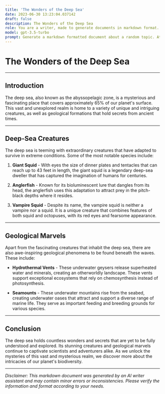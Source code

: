 ```yaml
---
title: 'The Wonders of the Deep Sea'
date: 2023-06-30 13:23:04.037142
draft: false
description: The Wonders of the Deep Sea
role: You are a writer, made to generate documents in markdown format. It is very important that all of the documents you generate are in valid markdown format.
model: gpt-3.5-turbo
prompt: Generate a markdown formatted document about a random topic. At the bottom, include a disclaimer explaining that the document was generated by you. The first line of the document should be the title. Make sure that the entire document is in proper markdown format, using a mix of various tags to make the document visually appealing.
---
```


# The Wonders of the Deep Sea

---

## Introduction

The deep sea, also known as the abyssopelagic zone, is a mysterious and fascinating place that covers approximately 65% of our planet's surface. This vast and unexplored realm is home to a variety of unique and intriguing creatures, as well as geological formations that hold secrets from ancient times.

---

## Deep-Sea Creatures

The deep sea is teeming with extraordinary creatures that have adapted to survive in extreme conditions. Some of the most notable species include:

1. **Giant Squid** - With eyes the size of dinner plates and tentacles that can reach up to 43 feet in length, the giant squid is a legendary deep-sea dweller that has captured the imagination of humans for centuries.

2. **Anglerfish** - Known for its bioluminescent lure that dangles from its head, the anglerfish uses this adaptation to attract prey in the pitch-black depths where it resides.

3. **Vampire Squid** - Despite its name, the vampire squid is neither a vampire nor a squid. It is a unique creature that combines features of both squid and octopuses, with its red eyes and fearsome appearance.

---

## Geological Marvels

Apart from the fascinating creatures that inhabit the deep sea, there are also awe-inspiring geological phenomena to be found beneath the waves. These include:

- **Hydrothermal Vents** - These underwater geysers release superheated water and minerals, creating an otherworldly landscape. These vents support exceptional ecosystems that rely on chemosynthesis instead of photosynthesis.

- **Seamounts** - These underwater mountains rise from the seabed, creating underwater oases that attract and support a diverse range of marine life. They serve as important feeding and breeding grounds for various species.

---

## Conclusion

The deep sea holds countless wonders and secrets that are yet to be fully understood and explored. Its stunning creatures and geological marvels continue to captivate scientists and adventurers alike. As we unlock the mysteries of this vast and mysterious realm, we discover more about the intricacies of our planet's biodiversity.

---

*Disclaimer: This markdown document was generated by an AI writer assistant and may contain minor errors or inconsistencies. Please verify the information and format according to your needs.*